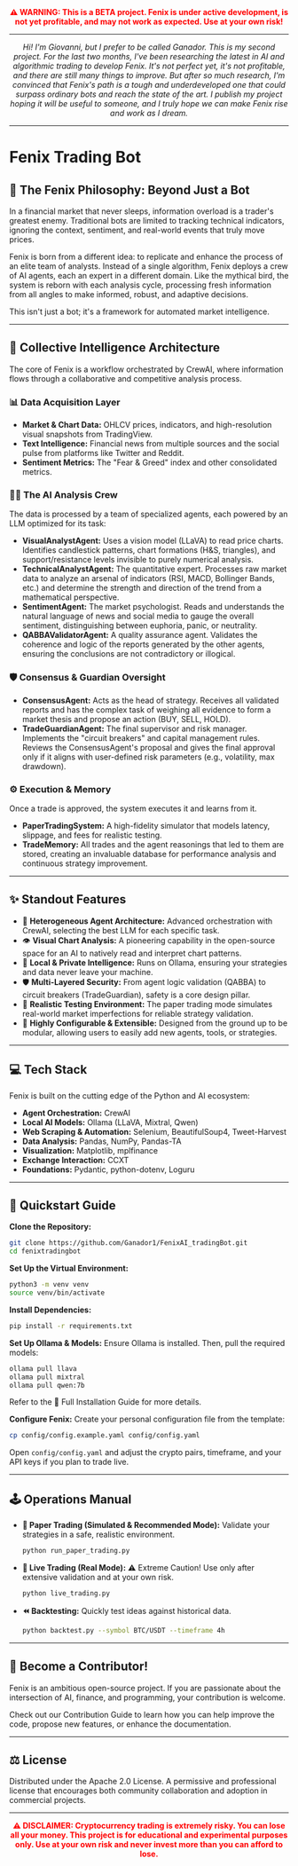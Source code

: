 <div align="center">
  <strong style="color:red;">⚠️ WARNING: This is a BETA project. Fenix is under active development, is not yet profitable, and may not work as expected. Use at your own risk!</strong>
</div>

---

<div align="center">
  <em>
    Hi! I'm Giovanni, but I prefer to be called Ganador. This is my second project. For the last two months, I've been researching the latest in AI and algorithmic trading to develop Fenix. It's not perfect yet, it's not profitable, and there are still many things to improve. But after so much research, I'm convinced that Fenix's path is a tough and underdeveloped one that could surpass ordinary bots and reach the state of the art. I publish my project hoping it will be useful to someone, and I truly hope we can make Fenix rise and work as I dream.
  </em>
</div>

---

# Fenix Trading Bot

## 📜 The Fenix Philosophy: Beyond Just a Bot

In a financial market that never sleeps, information overload is a trader's greatest enemy. Traditional bots are limited to tracking technical indicators, ignoring the context, sentiment, and real-world events that truly move prices.

Fenix is born from a different idea: to replicate and enhance the process of an elite team of analysts. Instead of a single algorithm, Fenix deploys a crew of AI agents, each an expert in a different domain. Like the mythical bird, the system is reborn with each analysis cycle, processing fresh information from all angles to make informed, robust, and adaptive decisions.

This isn't just a bot; it's a framework for automated market intelligence.

---

## 🧠 Collective Intelligence Architecture

The core of Fenix is a workflow orchestrated by CrewAI, where information flows through a collaborative and competitive analysis process.

### 📊 Data Acquisition Layer
- **Market & Chart Data:** OHLCV prices, indicators, and high-resolution visual snapshots from TradingView.
- **Text Intelligence:** Financial news from multiple sources and the social pulse from platforms like Twitter and Reddit.
- **Sentiment Metrics:** The "Fear & Greed" index and other consolidated metrics.

### 🕵️‍♂️ The AI Analysis Crew
The data is processed by a team of specialized agents, each powered by an LLM optimized for its task:

- **VisualAnalystAgent:** Uses a vision model (LLaVA) to read price charts. Identifies candlestick patterns, chart formations (H&S, triangles), and support/resistance levels invisible to purely numerical analysis.
- **TechnicalAnalystAgent:** The quantitative expert. Processes raw market data to analyze an arsenal of indicators (RSI, MACD, Bollinger Bands, etc.) and determine the strength and direction of the trend from a mathematical perspective.
- **SentimentAgent:** The market psychologist. Reads and understands the natural language of news and social media to gauge the overall sentiment, distinguishing between euphoria, panic, or neutrality.
- **QABBAValidatorAgent:** A quality assurance agent. Validates the coherence and logic of the reports generated by the other agents, ensuring the conclusions are not contradictory or illogical.

### 🛡️ Consensus & Guardian Oversight
- **ConsensusAgent:** Acts as the head of strategy. Receives all validated reports and has the complex task of weighing all evidence to form a market thesis and propose an action (BUY, SELL, HOLD).
- **TradeGuardianAgent:** The final supervisor and risk manager. Implements the "circuit breakers" and capital management rules. Reviews the ConsensusAgent's proposal and gives the final approval only if it aligns with user-defined risk parameters (e.g., volatility, max drawdown).

### ⚙️ Execution & Memory
Once a trade is approved, the system executes it and learns from it.
- **PaperTradingSystem:** A high-fidelity simulator that models latency, slippage, and fees for realistic testing.
- **TradeMemory:** All trades and the agent reasonings that led to them are stored, creating an invaluable database for performance analysis and continuous strategy improvement.

---

## ✨ Standout Features

- 🤖 **Heterogeneous Agent Architecture:** Advanced orchestration with CrewAI, selecting the best LLM for each specific task.
- 👁️ **Visual Chart Analysis:** A pioneering capability in the open-source space for an AI to natively read and interpret chart patterns.
- 🧠 **Local & Private Intelligence:** Runs on Ollama, ensuring your strategies and data never leave your machine.
- 🛡️ **Multi-Layered Security:** From agent logic validation (QABBA) to circuit breakers (TradeGuardian), safety is a core design pillar.
- 🧪 **Realistic Testing Environment:** The paper trading mode simulates real-world market imperfections for reliable strategy validation.
- 🔧 **Highly Configurable & Extensible:** Designed from the ground up to be modular, allowing users to easily add new agents, tools, or strategies.

---

## 💻 Tech Stack

Fenix is built on the cutting edge of the Python and AI ecosystem:

- **Agent Orchestration:** CrewAI
- **Local AI Models:** Ollama (LLaVA, Mixtral, Qwen)
- **Web Scraping & Automation:** Selenium, BeautifulSoup4, Tweet-Harvest
- **Data Analysis:** Pandas, NumPy, Pandas-TA
- **Visualization:** Matplotlib, mplfinance
- **Exchange Interaction:** CCXT
- **Foundations:** Pydantic, python-dotenv, Loguru

---

## 🏁 Quickstart Guide

**Clone the Repository:**
```bash
git clone https://github.com/Ganador1/FenixAI_tradingBot.git
cd fenixtradingbot
```

**Set Up the Virtual Environment:**
```bash
python3 -m venv venv
source venv/bin/activate
```

**Install Dependencies:**
```bash
pip install -r requirements.txt
```

**Set Up Ollama & Models:**
Ensure Ollama is installed. Then, pull the required models:
```bash
ollama pull llava
ollama pull mixtral
ollama pull qwen:7b
```
Refer to the 📖 Full Installation Guide for more details.

**Configure Fenix:**
Create your personal configuration file from the template:
```bash
cp config/config.example.yaml config/config.yaml
```
Open `config/config.yaml` and adjust the crypto pairs, timeframe, and your API keys if you plan to trade live.

---

## 🕹️ Operations Manual

- **🧪 Paper Trading (Simulated & Recommended Mode):**
  Validate your strategies in a safe, realistic environment.
  ```bash
  python run_paper_trading.py
  ```
- **🚀 Live Trading (Real Mode):**
  ⚠️ Extreme Caution! Use only after extensive validation and at your own risk.
  ```bash
  python live_trading.py
  ```
- **⏪ Backtesting:**
  Quickly test ideas against historical data.
  ```bash
  python backtest.py --symbol BTC/USDT --timeframe 4h
  ```

---

## 🤝 Become a Contributor!

Fenix is an ambitious open-source project. If you are passionate about the intersection of AI, finance, and programming, your contribution is welcome.

Check out our Contribution Guide to learn how you can help improve the code, propose new features, or enhance the documentation.

---

## ⚖️ License

Distributed under the Apache 2.0 License. A permissive and professional license that encourages both community collaboration and adoption in commercial projects.

---

<div align="center">
  <strong style="color:red;">⚠️ DISCLAIMER: Cryptocurrency trading is extremely risky. You can lose all your money. This project is for educational and experimental purposes only. Use at your own risk and never invest more than you can afford to lose.</strong>
</div>
